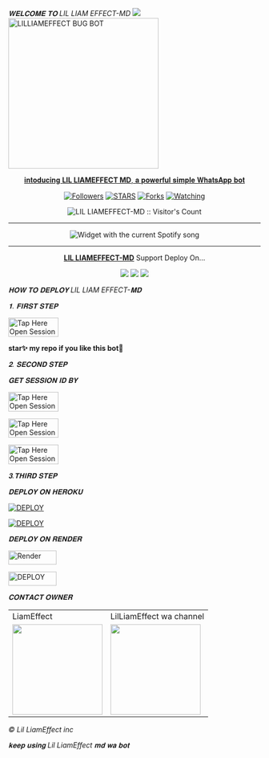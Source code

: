   *𝐖𝐄𝐋𝐂𝐎𝐌𝐄 𝐓𝐎 LIL LIAM EFFECT-MD*
 <a href="https://github.com/DenverCoder1/readme-typing-svg"><img src="https://readme-typing-svg.herokuapp.com?font=Time+New+Roman&color=red&size=25&center=true&vCenter=true&width=600&height=100&lines=I'M+LILLIAMEFFECT+𝐌𝐃+CREATED+BY+LilLiamEffect_.&heart;++;Self-taught+Back-Created+By,;lilLiam+Effect+Tech+Am+The,;Best+Is+Bot+For+You+To,;Deploy..<3"></a>
 <a href="https://whatsapp.com/channel/0029VahZprsEawduA2d6251t">
 <img alt="LILLIAMEFFECT BUG BOT" height="300" src="https://telegra.ph/file/1e4058f9ec61ed3b0e326.jpg">
  
</h1> 
<p align="center">𝐢𝐧𝐭𝐨𝐝𝐮𝐜𝐢𝐧𝐠 <b>LIL LIAMEFFECT MD</b>, 𝐚 𝐩𝐨𝐰𝐞𝐫𝐟𝐮𝐥 𝐬𝐢𝐦𝐩𝐥𝐞 𝐖𝐡𝐚𝐭𝐬𝐀𝐩𝐩 𝐛𝐨𝐭 </p>

</p>
  <p align="center">
<a href="https://github.com/LiamEffect55?tab=followers"><img title="Followers" src="https://img.shields.io/github/followers/LiamEffect55?label=Followers&style=social"></a>
<a href="https://github.com/LiamEffect55/Lil-LiamEffectMd/stargazers/"><img title="STARS" src="https://img.shields.io/github/stars/LiamEffect55/LIL LIAM EFFECT?&style=social"></a>
<a href=".https://github.com/LiamEffect55/Lil-LiamEffectMd/network/members"><img title="Forks" src="https://img.shields.io/github/forks/LiamEffect55/LIL LIAMEFFECT-MD?style=social"></a>
<a href="https://github.com/LiamEffect55/Lil-LiamEffectMd/watchers"><img title="Watching" src="https://img.shields.io/github/watchers/LiamEffect55/LIL LIAMEFFECT-MD?label=Watching&style=social"></a>

</p>
<p align="center"><img src="https://profile-counter.glitch.me/{LiamEffect}/count.svg" alt="LIL LIAMEFFECT-MD :: Visitor's Count"/></p>

---


</a>
  <div align="center">
  <img src="https://spogit.vercel.app/api?theme=dark&black=true&scan=true" alt="Widget with the current Spotify song"  />
</div>

---

<p align="center">
  <a href="https://github.com/LiamEffect55/Lil-LiamEffectMd"><b>LIL LIAMEFFECT-MD</b></a> Support Deploy On...
</p>

<p align="center">
  <a href="https://github.com/LiamEffect55/Lil-LiamEffectMd/blob/main/temp/deploy-on-vps.md"><img src="https://img.shields.io/badge/self hosting-3d1513?style=for-the-badge&logo=serverless&logoColor=FD5750"></a>
  <a href="https://dashboard.heroku.com/new?template=https://github.com/LiamEffect55/Lil-LiamEffectMd/tree/main"><img src="https://img.shields.io/badge/heroku-9d7acc?style=for-the-badge&logo=heroku&logoColor=430098"></a>
  <a href="https://youtube.com/@malvintech2"><img src="https://img.shields.io/badge/CodeSpace-green?colorA=%23ff000&colorB=%23017e40&style=for-the-badge&logo=git&logoColor=white"></a>
</
    
 
 



---





  *𝐇𝐎𝐖 𝐓𝐎 𝐃𝐄𝐏𝐋𝐎𝐘 LIL LIAM EFFECT-𝐌𝐃*

 


  *𝟏. 𝐅𝐈𝐑𝐒𝐓 𝐒𝐓𝐄𝐏* 


<a href="https://github.com/LiamEffect55/Lil-LiamEffectMd/fork"><img title="Tap Here Open Session Site" src="https://img.shields.io/badge/FORK THIS REPO-h?color=red&style=for-the-badge&logo=msi" width="100" height="38.45"/></a></p>

**star✨ my repo if you like this bot🤖**


   *𝟐. 𝐒𝐄𝐂𝐎𝐍𝐃 𝐒𝐓𝐄𝐏*

  


   *𝐆𝐄𝐓 𝐒𝐄𝐒𝐒𝐈𝐎𝐍 𝐈𝐃 𝐁𝐘*
 

<a href="https://lilLiameffect session-1127b51d295b.herokuapp.com/"><img title="Tap Here Open Session Site" src="https://img.shields.io/badge/LIL LIAM EFFECT-MD APP-h?color=red&style=for-the-badge&logo=msi" width="100" height="38.45"/></a></p>

 

<a href="https://lilliameffectsession-1127b51d295b.herokuapp.com/pair"><img title="Tap Here Open Session Site" src="https://img.shields.io/badge/QR PAIRING CODE-h?color=blue&style=for-the-badge&logo=msi" width="100" height="38.45"/></a></p>


<a href="https://lilliameffectssession-1127b51d295b.herokuapp.com/qr"><img title="Tap Here Open Session Site" src="https://img.shields.io/badge/PAIRING CODE-h?color=green&style=for-the-badge&logo=msi" width="100" height="38.45"/></a></p>


  *𝟑.𝐓𝐇𝐈𝐑𝐃 𝐒𝐓𝐄𝐏*  
 


  *𝐃𝐄𝐏𝐋𝐎𝐘 𝐎𝐍 𝐇𝐄𝐑𝐎𝐊𝐔*

<a
      href='https://signup.heroku.com/' target="_blank"><img alt='DEPLOY' src='https://img.shields.io/badge/-CREAT -purple?style=for-the-badge&logo=heroku&logoColor=white'/></a>



<a
      href='https://dashboard.heroku.com/new?template=https://github.com/LiamEffect55/Lil-LiamEffectMd/tree/main' target="_blank"><img alt='DEPLOY' src='https://img.shields.io/badge/-DEPLOY-purple?style=for-the-badge&logo=heroku&logoColor=white'/></a>




*𝐃𝐄𝐏𝐋𝐎𝐘 𝐎𝐍 𝐑𝐄𝐍𝐃𝐄𝐑*


<a href='https://dashboard.render.com/register' target="_blank"><img alt='Render' src='https://img.shields.io/badge/CREATE-h?color=black&style=for-the-badge&logo=render' width="96.35" height="28"/></a></p>



<a href='https://dashboard.render.com/select-repo?type=web' target="_blank"><img alt='DEPLOY' src='https://img.shields.io/badge/DEPLOY -h?color=black&style=for-the-badge&logo=render' width="96.35" height="28"/></a></p>


 






 *𝐂𝐎𝐍𝐓𝐀𝐂𝐓 𝐎𝐖𝐍𝐄𝐑*

<table>
  <tr>
    <td>LiamEffect</td>
    <td>LilLiamEffect wa channel</td>
  </tr>
  <tr>
    <td><a href="https://wa.me/256707089621"><img src="https://telegra.ph/file/1e4058f9ec61ed3b0e326.jpg" width="180"</td>
    <td><a href="https://whatsapp.com/channel/0029VahZprsEawduA2d6251t"><img src="https://telegra.ph/file/1e4058f9ec61ed3b0e326.jpg" width="180"</td>
  </tr>
</table>


 *© Lil LiamEffect inc*






   *𝐤𝐞𝐞𝐩 𝐮𝐬𝐢𝐧𝐠 Lil LiamEffect 𝐦𝐝 𝐰𝐚 𝐛𝐨𝐭*

   
